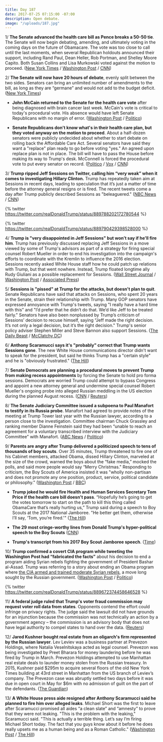 ```yaml
---
title: Day 187
date: 2017-07-25 07:15:00 -07:00
description: Open debate.
image: "/uploads/187.jpg"
---
```


1/ **The Senate advanced the health care bill as Pence breaks a 50-50 tie**. The Senate will now begin debating, amending, and ultimately voting in the coming days on the future of Obamacare. The vote was too close to call until the last moments, when several Republican holdouts announced their support, including Rand Paul, Dean Heller, Rob Portman, and Shelley Moore Capito. Both Susan Collins and Lisa Murkowski voted against the motion to proceed. ([New York Times](https://www.nytimes.com/2017/07/25/us/politics/senate-health-care.html) / [Washington Post](https://www.washingtonpost.com/powerpost/gop-leaders-press-ahead-with-health-care-vote-in-hopes-of-sustaining-repeal-effort/2017/07/25/2525470c-7126-11e7-8839-ec48ec4cae25_story.html) / [CNN](http://www.cnn.com/2017/07/25/politics/senate-health-care-vote/index.html))

2/ **The Senate will now have 20 hours of debate**, evenly split between the two sides. Senators can bring an unlimited number of amendments to the bill, as long as they are “germane” and would not add to the budget deficit. ([New York Times](https://www.nytimes.com/2017/07/25/upshot/watching-c-span-heres-how-to-follow-the-senate-health-care-debate.html))

* **John McCain returned to the Senate for the health care vote** after being diagnosed with brain cancer last week. McCain's vote is critical to today's procedural vote. His absence would have left Senate Republicans with no margin of error. ([Washington Post](https://www.washingtonpost.com/powerpost/gop-leaders-press-ahead-with-health-care-vote-in-hopes-of-sustaining-repeal-effort/2017/07/25/2525470c-7126-11e7-8839-ec48ec4cae25_story.html) / [Politico](http://www.politico.com/story/2017/07/24/mccain-obamacare-repeal-republicans-240906))

* **Senate Republicans don't know what's in their health care plan, but they voted anyway on the motion to proceed**. About a half-dozen senators were publicly undecided about whether to start debate on rolling back the Affordable Care Act. Several senators have said they want a "replace" plan ready to go before voting "yes." An agreed upon replace plan is not in place. The bill will have to pass the House before making its way to Trump's desk. McConnell is forced the procedural vote to put every senator on record. ([Politico](http://www.politico.com/story/2017/07/25/obamacare-repeal-vote-senate-republicans-240926) / [Vox](https://www.vox.com/policy-and-politics/2017/7/25/16022564/senate-health-care-bill-vote-really-coming) / [CNN](http://www.cnn.com/2017/07/25/politics/senate-poised-to-vote-today-on-health-care/index.html))

3/ **Trump ripped Jeff Sessions on Twitter, calling him “very weak” when it comes to investigating Hillary Clinton.** Trump has repeatedly taken aim at Sessions in recent days, leading to speculation that it’s just a matter of time before the attorney general resigns or is fired. The recent tweets come a day after Trump publicly described Sessions as "beleaguered." ([NBC News](http://www.nbcnews.com/politics/donald-trump/trump-rips-jeff-sessions-being-very-weak-clinton-leakers-n786211) / [CNN](http://www.cnn.com/2017/07/25/politics/donald-trump-jeff-sessions-hillary-clinton/index.html))

{% twitter https://twitter.com/realDonaldTrump/status/889788202172780544 %}

{% twitter https://twitter.com/realDonaldTrump/status/889790429398528000 %}

4/ **Trump is "very disappointed in Jeff Sessions" but won’t say if he'll fire him**. Trump has previously discussed replacing Jeff Sessions in a move viewed by some of Trump's advisors as part of a strategy for firing special counsel Robert Mueller in order to end his investigation into the campaign's efforts to coordinate with the Kremlin to influence the 2016 election. Sessions recently asked White House staff how he could patch up relations with Trump, but that went nowhere. Instead, Trump floated longtime ally Rudy Giuliani as a possible replacement for Sessions. ([Wall Street Journal](https://www.wsj.com/articles/trump-wont-say-if-he-will-fire-attorney-general-sessions-1501010025) / [Washington Post](https://www.washingtonpost.com/world/national-security/trump-leaves-sessions-twisting-in-the-wind-while-berating-him-publicly/2017/07/24/ce3bf142-708b-11e7-9eac-d56bd5568db8_story.html) / [Associated Press](https://www.apnews.com/966ae4f389064b2b90d84b03d260730e/AP-sources:-Trump-speaks-to-advisers-about-firing-Sessions))

5/ **Sessions is "pissed" at Trump for the attacks, but doesn't plan to quit**. Senate Republicans have said that attacks on Sessions, who spent 20 years in the Senate, strain their relationship with Trump. Many GOP senators have expressed annoyance with Trump's tweets, saying "I really have a hard time with this” and "I’d prefer that he didn’t do that. We’d like Jeff to be treated fairly." Senators have also been nonplussed by Trump’s criticism of Sessions’ decision to recuse himself, saying “Jeff made the right decision. It’s not only a legal decision, but it’s the right decision." Trump's senior policy adviser Stephen Miller and Steve Bannon also support Sessions. ([The Daily Beast](http://www.thedailybeast.com/jeff-sessions-is-growing-pissed-at-trump-his-allies-say-and-he-doesnt-plan-to-quit) / [McClatchy DC](http://www.mcclatchydc.com/news/politics-government/congress/article163424468.html))

6/ **Anthony Scaramucci says it's "probably" correct that Trump wants Sessions gone**. The new White House communications director didn't want to speak for the president, but said he thinks Trump has a "certain style" and he is "obviously frustrated." ([The Hill](http://thehill.com/homenews/administration/343586-scaramucci-says-its-probably-correct-trump-wants-sessions-gone))

7/ **Senate Democrats are planning a procedural moves to prevent Trump from making recess appointments** by forcing the Senate to hold pro forma sessions. Democrats are worried Trump could attempt to bypass Congress and appoint a new attorney general and undermine special counsel Robert Mueller's ongoing probe into alleged Russian meddling in the US election during the planned August recess. ([CNN](http://www.cnn.com/2017/07/25/politics/trump-recess-appointments/) / [Reuters](https://www.reuters.com/article/us-usa-trump-sessions-schumer-idUSKBN1AA25P))

8/ **The Senate Judiciary Committee issued a subpoena to Paul Manafort to testify in its Russia probe**. Manafort had agreed to provide notes of the meeting at Trump Tower last year with the Russian lawyer, according to a person close to the investigation. Committee chairman Chuck Grassley and ranking member Dianne Feinstein said they had been “unable to reach an agreement for a voluntary transcribed interview with the Judiciary Committee” with Manafort. ([ABC News](http://abcnews.go.com/Politics/senate-committee-issues-subpoena-paul-manafort-hearing/story?id=48834903) / [Politico](http://www.politico.com/story/2017/07/25/manafort-to-answer-questions-share-notes-with-senate-investigators-240924))

9/ **Parents are angry after Trump delivered a politicized speech to tens of thousands of boy scouts**. Over 35 minutes, Trump threatened to fire one of his Cabinet members, attacked Obama, dissed Hillary Clinton, marveled at the size of the crowd, warned the boys about the “fake media,” mocked the polls, and said more people would say “Merry Christmas." Responding to criticism, the Boy Scouts of America insisted it was "wholly non-partisan and does not promote any one position, product, service, political candidate or philosophy." ([Washington Post](https://www.washingtonpost.com/politics/from-fake-media-to-clinton-trump-brings-political-attacks-to-the-scout-jamboree/2017/07/24/a77fca64-70c8-11e7-8839-ec48ec4cae25_story.html?utm_term=.e0b908390ab2) / [BBC](http://www.bbc.com/news/world-us-canada-40715185))

* **Trump joked he would fire Health and Human Services Secretary Tom Price if the health care bill doesn't pass**. “Hopefully he’s going to get the votes tomorrow to start on the path to kill this thing called ObamaCare that’s really hurting us,” Trump said during a speech to Boy Scouts at the 2017 National Jamboree. "He better get them, otherwise I’ll say, ‘Tom, you’re fired.'" ([The Hill](http://thehill.com/homenews/administration/343533-trump-jokes-about-firing-price-if-healthcare-legislation-doesnt-pass))

* **The 29 most cringe-worthy lines from Donald Trump's hyper-political speech to the Boy Scouts** ([CNN](http://www.cnn.com/2017/07/25/politics/donald-trump-boy-scouts-speech/index.html))

* **Trump's transcript from his 2017 Boy Scout Jamboree speech**. ([Time](http://time.com/4872118/trump-boy-scout-jamboree-speech-transcript/))

10/ **Trump confirmed a covert CIA program while tweeting the Washington Post had “fabricated the facts”** about his decision to end a program aiding Syrian rebels fighting the government of President Bashar al-Assad. Trump was referring to a story about ending an Obama program where [the CIA armed and trained moderate Syrian rebels](https://whatthefuckjusthappenedtoday.com/2017/07/20/day-182/#13-trump-ended-a-covert-cia-program), a move long sought by the Russian government. ([Washington Post](https://www.washingtonpost.com/news/morning-mix/wp/2017/07/25/trump-blasts-fabricated-syria-story-appears-to-confirm-covert-cia-program/) / [Politico](http://www.politico.com/story/2017/07/21/tony-thomas-syria-secret-program-cia-240818))

{% twitter https://twitter.com/realDonaldTrump/status/889672374458646528 %}

11/ **A federal judge ruled that Trump's voter fraud commission may request voter roll data from states**. Opponents contend the effort could infringe on privacy rights. The judge said the lawsuit did not have grounds for an injunction because the commission was not technically an action by a government agency – the commission is an advisory body that does not have legal authority to compel states to hand over the data. ([Reuters](https://www.reuters.com/article/us-usa-trump-vote-idUSKBN1A92HX))

12/ **Jared Kushner bought real estate from an oligarch's firm represented by the Russian lawyer**. Lev Leviev was a business partner at Prevezon Holdings, where Natalia Veselnitskaya acted as legal counsel. Prevezon was being investigated by Preet Bharara for money laundering before he was fired by Trump in March. Prevezon Holdings attempted to use Manhattan real estate deals to launder money stolen from the Russian treasury. In 2015, Kushner paid $295m to acquire several floors of the old New York Times building at 43rd street in Manhattan from the US branch of Leviev’s company. The Prevezon case was abruptly settled two days before it was due in open court in May for $6m with no admission of guilt on the part of the defendants. ([The Guardian](https://www.theguardian.com/us-news/2017/jul/24/jared-kushner-new-york-russia-money-laundering))

13/ **A White House press aide resigned after Anthony Scaramucci said he planned to fire him over alleged leaks**. Michael Short was the first to leave after Scaramucci promised all aides “a clean slate” and “amnesty” to prove that they were not leaking. "This is the problem with the leaking," Scaramucci said. "This is actually a terrible thing. Let’s say I’m firing Michael Short today. The fact that you guys know about it before he does really upsets me as a human being and as a Roman Catholic." ([Washington Post](https://www.washingtonpost.com/news/post-politics/wp/2017/07/25/white-house-purge-im-going-to-fire-everybody-says-scaramucci/) / [The Hill](http://thehill.com/blogs/blog-briefing-room/news-other-administration/343648-white-house-press-aide-resigns-amid))